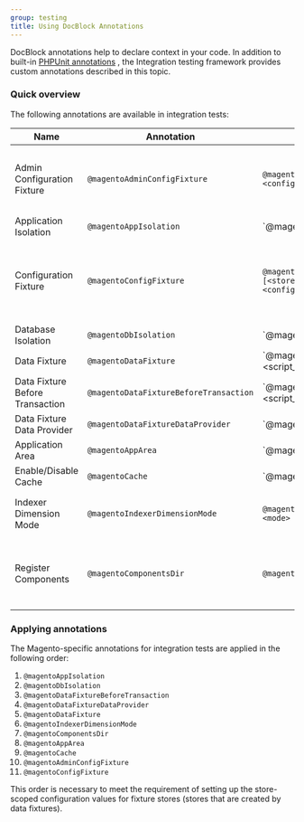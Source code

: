 ```yaml
---
group: testing
title: Using DocBlock Annotations
---
```


DocBlock annotations help to declare context in your code. In addition to built-in [PHPUnit annotations][]
, the Integration testing framework provides custom annotations described in this topic.

### Quick overview

The following annotations are available in integration tests:

Name|Annotation|Format|Description
---|---|---|---
Admin Configuration Fixture|`@magentoAdminConfigFixture`|`@magentoAdminConfigFixture <config_path> <config_value>`| Configures an admin setting for the test run. For example, to enable Captcha, you would use `@magentoAdminConfigFixture admin/captcha/enable 1`.
Application Isolation|`@magentoAppIsolation`|`@magentoAppIsolation enabled|disabled`|Enables or disables application isolation when you run tests. When enabled, an application state after a test run will be the same as before the test run. For example, you should enable it, when you want to create sessions in a test, but you don't want them to affect other tests.
Configuration Fixture|`@magentoConfigFixture`|`@magentoConfigFixture [<store_code>_store] <config_path> <config_value>`|Sets up configuration settings for a particular test. The list of settings is stored in the `core_config_data` database table. After the test execution, the settings revert to their original state.
Database Isolation|`@magentoDbIsolation`|`@magentoDbIsolation enabled|disabled`|Enables or disables database isolation. Disabled by default, unless you are using `@magentoDataFixture`, in which case it is enabled by default. All data, required for a test, live during transaction only. Any test results won't be written in a database.
Data Fixture|`@magentoDataFixture`|`@magentoDataFixture <script_filename>|<method_name>|<fully_qualified_class_name> [as:alias | with:{}]`|Points to a class or a method which creates testing entities (fixtures) for test execution. These are applied during the transaction.
Data Fixture Before Transaction|`@magentoDataFixtureBeforeTransaction`|`@magentoDataFixtureBeforeTransaction <script_filename>|<method_name>`|Points to a class or a method which creates testing entities (fixtures) for test execution before the transaction has begun. You will need to implement a rollback file for changes made here. (e.g. Fixture file my_fixture.php would also require a my_fixture_rollback.php that reverts the original fixture's changed.)
Data Fixture Data Provider|`@magentoDataFixtureDataProvider`|`@magentoDataFixtureDataProvider <callable>|{}`|Points to a Data Provider callable method or contains an inline JSON string for Parameterized Data Fixtures.
Application Area|`@magentoAppArea`|`@magentoAppArea adminhtml|frontend|global`|Configures test environment in the context of specified application area.
Enable/Disable Cache|`@magentoCache`|`@magentoCache <type>|all enabled|disabled`|Enables or disables certain cache segment or all of them to prevent isolation problems.
Indexer Dimension Mode|`@magentoIndexerDimensionMode`|`@magentoIndexerDimensionMode <indexer> <mode>`|Sets the indexer dimension mode for the test run. More information can be found in the [DevBlog](https://community.magento.com/t5/Magento-DevBlog/Indexers-parallelization-and-optimization/ba-p/104922).
Register Components|`@magentoComponentsDir`|`@magentoComponentsDir <dir_path>`|Registers fixture components from specified directory (recursively). Unregisters the components after the test is finished.

### Applying annotations

The Magento-specific annotations for integration tests are applied in the following order:

1. `@magentoAppIsolation`
1. `@magentoDbIsolation`
1. `@magentoDataFixtureBeforeTransaction`
1. `@magentoDataFixtureDataProvider`
1. `@magentoDataFixture`
1. `@magentoIndexerDimensionMode`
1. `@magentoComponentsDir`
1. `@magentoAppArea`
1. `@magentoCache`
1. `@magentoAdminConfigFixture`
1. `@magentoConfigFixture`

This order is necessary to meet the requirement of setting up the store-scoped configuration values for fixture stores (stores that are created by data fixtures).

<!-- LINK DEFINITIONS -->

[PHPUnit annotations]: https://phpunit.readthedocs.io/en/9.1/annotations.html
